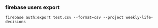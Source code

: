 ###  firebase users export





 

```
firebase auth:export test.csv --format=csv --project weekly-life-decisions

```
